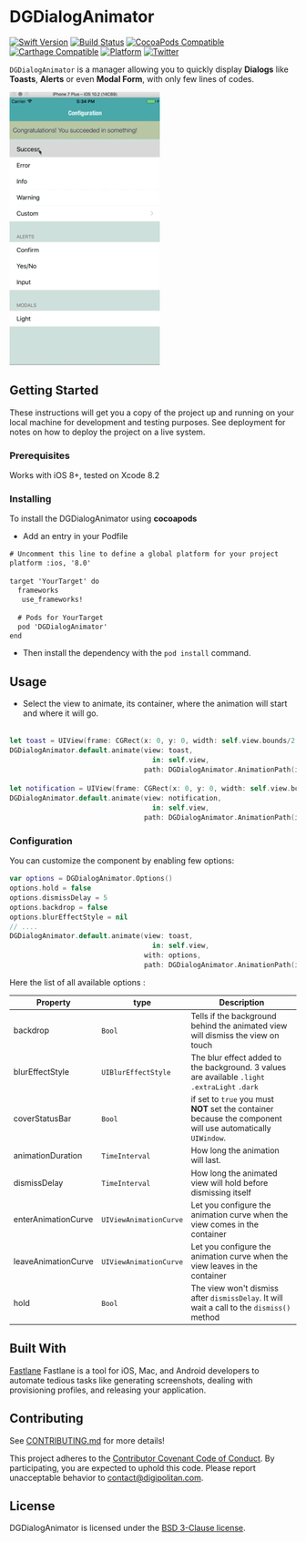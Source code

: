 DGDialogAnimator
================

[![Swift Version](https://img.shields.io/badge/swift-4.0-orange.svg?style=flat)](https://developer.apple.com/swift/)
[![Build Status](https://travis-ci.org/Digipolitan/dialog-animator.svg?branch=master)](https://travis-ci.org/Digipolitan/dialog-animator)
[![CocoaPods Compatible](https://img.shields.io/cocoapods/v/DGDialogAnimator.svg)](https://img.shields.io/cocoapods/v/DGDialogAnimator.svg)
[![Carthage Compatible](https://img.shields.io/badge/Carthage-compatible-4BC51D.svg?style=flat)](https://github.com/Carthage/Carthage)
[![Platform](https://img.shields.io/cocoapods/p/DGDialogAnimator.svg?style=flat)](http://cocoadocs.org/docsets/DGDialogAnimator.svg)
[![Twitter](https://img.shields.io/badge/twitter-@Digipolitan-blue.svg?style=flat)](http://twitter.com/Digipolitan)

`DGDialogAnimator` is a manager allowing you to quickly display **Dialogs** like **Toasts**, **Alerts** or even **Modal Form**, with only few lines of codes.

![Capture](https://github.com/Digipolitan/dialog-animator/blob/master/Screenshots/capture.gif?raw=true "Capture")

## Getting Started

These instructions will get you a copy of the project up and running on your local machine for development and testing purposes. See deployment for notes on how to deploy the project on a live system.

### Prerequisites

Works with iOS 8+, tested on Xcode 8.2

### Installing

To install the DGDialogAnimator using **cocoapods**

- Add an entry in your Podfile  

```
# Uncomment this line to define a global platform for your project
platform :ios, '8.0'

target 'YourTarget' do
  frameworks
   use_frameworks!

  # Pods for YourTarget
  pod 'DGDialogAnimator'
end
```

- Then install the dependency with the `pod install` command.

## Usage

- Select the view to animate, its container, where the animation will start and where it will go.

```swift

let toast = UIView(frame: CGRect(x: 0, y: 0, width: self.view.bounds/2, height: 100))    
DGDialogAnimator.default.animate(view: toast,
                                   in: self.view,
                                 path: DGDialogAnimator.AnimationPath(initial: .top, intermediate: .top))

let notification = UIView(frame: CGRect(x: 0, y: 0, width: self.view.bounds, height: 250))    
DGDialogAnimator.default.animate(view: notification,
                                   in: self.view,
                                 path: DGDialogAnimator.AnimationPath(initial: [.top, .left], intermediate: [.top, .right]))
```

### Configuration

You can customize the component by enabling few options:

```swift
var options = DGDialogAnimator.Options()
options.hold = false
options.dismissDelay = 5
options.backdrop = false
options.blurEffectStyle = nil
// ....
DGDialogAnimator.default.animate(view: toast,
                                   in: self.view,
                                 with: options,
                                 path: DGDialogAnimator.AnimationPath(initial: .top, intermediate: .top))

```

Here the list of all available options :

| Property | type | Description  |
| --- | --- | --- |
| backdrop | `Bool` | Tells if the background behind the animated view will dismiss the view on touch |
| blurEffectStyle | `UIBlurEffectStyle` | The blur effect added to the background. 3 values are available `.light` `.extraLight` `.dark` |
| coverStatusBar | `Bool` | if set to `true` you must **NOT** set the container because the component will use automatically `UIWindow`. |
| animationDuration | `TimeInterval` | How long the animation will last. |
| dismissDelay | `TimeInterval` | How long the animated view will hold before dismissing itself |
| enterAnimationCurve | `UIViewAnimationCurve` | Let you configure the animation curve when the view comes in the container |
| leaveAnimationCurve | `UIViewAnimationCurve` | Let you configure the animation curve when the view leaves in the container |
| hold | `Bool` | The view won't dismiss after `dismissDelay`. It will wait a call to the `dismiss()` method |

## Built With

[Fastlane](https://fastlane.tools/)
Fastlane is a tool for iOS, Mac, and Android developers to automate tedious tasks like generating screenshots, dealing with provisioning profiles, and releasing your application.

## Contributing

See [CONTRIBUTING.md](CONTRIBUTING.md) for more details!

This project adheres to the [Contributor Covenant Code of Conduct](CODE_OF_CONDUCT.md).
By participating, you are expected to uphold this code. Please report
unacceptable behavior to [contact@digipolitan.com](mailto:contact@digipolitan.com).

## License

DGDialogAnimator is licensed under the [BSD 3-Clause license](LICENSE).
